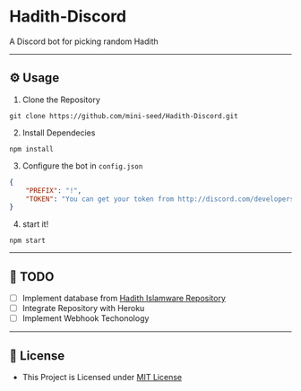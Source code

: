 # Hadith-Discord
A Discord bot for picking random Hadith

---

## ⚙️ Usage
1. Clone the Repository
```
git clone https://github.com/mini-seed/Hadith-Discord.git
```
2. Install Dependecies
```
npm install
```
3. Configure the bot in `config.json`
```json
{
    "PREFIX": "!",
    "TOKEN": "You can get your token from http://discord.com/developers"
}
```
4. start it!
```
npm start
```

---

## 📝 TODO
- [ ] Implement database from [Hadith Islamware Repository](https://github.com/ceefour/hadith-islamware)
- [ ] Integrate Repository with Heroku
- [ ] Implement Webhook Techonology

---

## 📜 License
- This Project is Licensed under [MIT License](https://github.com/mini-seed/Hadith-Discord/blob/master/README.md)